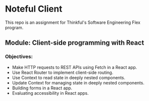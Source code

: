 # Noteful Client

This repo is an assignment for Thinkful's Software Engineering Flex program. 

## Module: Client-side programming with React

### Objectives:
* Make HTTP requests to REST APIs using Fetch in a React app.
* Use React Router to implement client-side routing.
* Use Context to read state in deeply nested components.
* Update Context for managing state in deeply nested components.
* Building forms in a React app.
* Evaluating accessibility in React apps.



